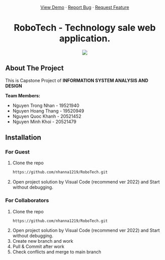 <a name="readme-top"></a>
<div align="center">
  <p align="center">
    <a href="https://github.com/othneildrew/Best-README-Template">View Demo</a>
    ·
    <a href="https://github.com/nhanna1219/RoboTech/issues">Report Bug</a>
    ·
    <a href="https://github.com/nhanna1219/RoboTech/issues">Request Feature</a>
  </p>
</div>

<h1 align="center">RoboTech - Technology sale web application. </h1>
<p align="center">
  <img src="https://www.maketecheasier.com/assets/uploads/2021/12/website-origin-pc.jpg">
</p>

## About The Project
This is Capstone Project of **INFORMATION SYSTEM ANALYSIS AND DESIGN**

**Team Members:**
- Nguyen Trong Nhan - 19521940
- Nguyen Hoang Thang - 19520949
- Nguyen Quoc Khanh - 20521452
- Nguyen Minh Khoi - 20521479

## Installation
### For Guest 
1. Clone the repo
    ```sh
    https://github.com/nhanna1219/RoboTech.git
   ```
2. Open project solution by Visual Code (recommend ver 2022) and Start without debugging.
### For Collaborators
1. Clone the repo
    ```sh
    https://github.com/nhanna1219/RoboTech.git
   ```
2. Open project solution by Visual Code (recommend ver 2022) and Start without debugging.
3. Create new branch and work
4. Pull & Commit after work
5. Check conflicts and merge to main branch
